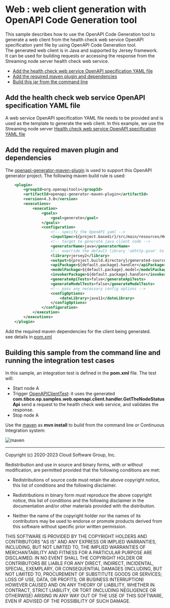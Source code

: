 # Web : web client generation with OpenAPI Code Generation tool

This sample describes how to use the OpenAPI Code Generation tool to generate a web client 
from the health check web service OpenAPI specification yaml file by using OpenAPI Code Generation tool.  
The generated web client is in Java and supported by Jersey framework.  
It can be used for building requests or accessing the response from the Streaming node server health check web service. 

* [Add the health check web service OpenAPI specification YAML file](#add-healthcheck-openapi-specification)
* [Add the required maven plugin and dependencies](#add-maven-plugin-and-dependecies)
* [Build this jar from the command line](#build-this-war-from-the-command-line)

<a name="add-healthcheck-openapi-specification"></a>

## Add the health check web service OpenAPI specification YAML file 

A web service OpenAPI specification YAML file needs to be provided and is used as the template to
generate the web client. In this example, we use the Streaming node server [Health check web service
OpenAPI specification YAML file](../../main/resources/HealthCheck-REST-API-Definition.yaml) 


<a name="add-maven-plugin-and-dependecies"></a>

## Add the required maven plugin and dependencies

The [openapi-generator-maven-plugin](https://mvnrepository.com/artifact/org.openapitools/openapi-generator-maven-plugin) 
is used to support this OpenAPI generator project. The following maven build rule is used:
```xml
    <plugin>
        <groupId>org.openapitools</groupId>
        <artifactId>openapi-generator-maven-plugin</artifactId>
        <version>4.3.0</version>
        <executions>
            <execution>
                <goals>
                    <goal>generate</goal>
                </goals>
                <configuration>
                    <!-- specify the OpenAPI yaml -->
                    <inputSpec>${project.basedir}/src/main/resources/HealthCheck-REST-API-Definition.yaml</inputSpec>
                    <!-- target to generate java client code -->
                    <generatorName>java</generatorName>
                    <!-- override the default library 'okhttp-gson' to 'jersey2' -->
                    <library>jersey2</library>
                    <output>${project.build.directory}/generated-sources</output>
                    <apiPackage>${default.package}.handler</apiPackage>
                    <modelPackage>${default.package}.model</modelPackage>
                    <invokerPackage>${default.package}.handler</invokerPackage>
                    <generateApiTests>false</generateApiTests>
                    <generateModelTests>false</generateModelTests>
                    <!-- pass any necessary config options -->
                    <configOptions>
                        <dateLibrary>java11</dateLibrary>
                    </configOptions>
                </configuration>
            </execution>
        </executions>
    </plugin>    
```

Add the required maven dependencies for the client being generated.  
see details in [pom.xml](../../../pom.xml)

<a name="build-this-war-from-the-command-line"></a>

## Building this sample from the command line and running the integration test cases

In this sample, an integration test is defined in the **pom.xml** file. The test will:

* Start node A
* Trigger [OpenAPIClientTest](../../test/java/com/tibco/ep/samples/web/openapi/client/OpenAPIClientTest.java): 
it uses the generated **com.tibco.ep.samples.web.openapi.client.handler.GetTheNodeStatusApi** send 
a request to the health check web service, and validates the response. 
* Stop node A

Use the [maven](https://maven.apache.org) as **mvn install** to build from the command line or Continuous Integration system:

![maven](images/maven.gif)

---
Copyright (c) 2020-2023 Cloud Software Group, Inc.

Redistribution and use in source and binary forms, with or without
modification, are permitted provided that the following conditions are met:

* Redistributions of source code must retain the above copyright notice, this
  list of conditions and the following disclaimer.

* Redistributions in binary form must reproduce the above copyright notice,
  this list of conditions and the following disclaimer in the documentation
  and/or other materials provided with the distribution.

* Neither the name of the copyright holder nor the names of its
  contributors may be used to endorse or promote products derived from
  this software without specific prior written permission.

THIS SOFTWARE IS PROVIDED BY THE COPYRIGHT HOLDERS AND CONTRIBUTORS "AS IS"
AND ANY EXPRESS OR IMPLIED WARRANTIES, INCLUDING, BUT NOT LIMITED TO, THE
IMPLIED WARRANTIES OF MERCHANTABILITY AND FITNESS FOR A PARTICULAR PURPOSE ARE
DISCLAIMED. IN NO EVENT SHALL THE COPYRIGHT HOLDER OR CONTRIBUTORS BE LIABLE
FOR ANY DIRECT, INDIRECT, INCIDENTAL, SPECIAL, EXEMPLARY, OR CONSEQUENTIAL
DAMAGES (INCLUDING, BUT NOT LIMITED TO, PROCUREMENT OF SUBSTITUTE GOODS OR
SERVICES; LOSS OF USE, DATA, OR PROFITS; OR BUSINESS INTERRUPTION) HOWEVER
CAUSED AND ON ANY THEORY OF LIABILITY, WHETHER IN CONTRACT, STRICT LIABILITY,
OR TORT (INCLUDING NEGLIGENCE OR OTHERWISE) ARISING IN ANY WAY OUT OF THE USE
OF THIS SOFTWARE, EVEN IF ADVISED OF THE POSSIBILITY OF SUCH DAMAGE.
